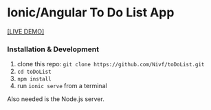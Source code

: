 # Ionic/Angular To Do List App

[[LIVE DEMO]](https://to-do-list-site-demo.firebaseapp.com)

### Installation & Development

1. clone this repo: `git clone https://github.com/Nivf/toDoList.git`
2. `cd toDoList`
3. `npm install`
4. run `ionic serve` from a terminal

Also needed is the Node.js server.

